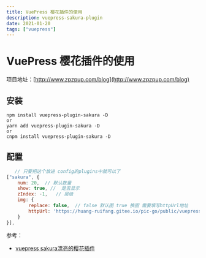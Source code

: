 ```yaml
---
title: VuePress 樱花插件的使用
description: vuepress-sakura-plugin
date: 2021-01-20
tags: ["vuepress"]
---
```


# VuePress 樱花插件的使用

项目地址：[http://www.zpzpup.com/blog](http://www.zpzpup.com/blog)

## 安装

```shell
npm install vuepress-plugin-sakura -D
or
yarn add vuepress-plugin-sakura -D
or
cnpm install vuepress-plugin-sakura -D
```

## 配置

```js
   // 只要把这个放进 config的plugins中就可以了
["sakura", {
    num: 20,  // 默认数量
    show: true, //  是否显示
    zIndex: -1,   // 层级
    img: {
        replace: false,  // false 默认图 true 换图 需要填写httpUrl地址
        httpUrl: 'https://huang-ruifang.gitee.io/pic-go/public/vuepress-blog/sakura.png'     // 绝对路径
    }
}],
```

参考：

- [vuepress sakura漂亮的樱花插件](http://www.taodudu.cc/news/show-2944174.html?action=onClick)
